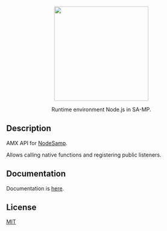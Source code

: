 <br />
<p align="center">
    <a href="https://github.com/dev2alert/node-samp">
        <img src="https://raw.githubusercontent.com/dev2alert/node-samp/main/big-logo.png" width="250px" />
    </a>
</p>
<p align="center">
    Runtime environment Node.js in SA-MP.
</p>

## Description
<p>
    AMX API for <a href="https://github.com/dev2alert/node-samp">NodeSamp</a>.
</p>
<p>
    Allows calling native functions and registering public listeners.
</p>

## Documentation
<p>
    Documentation is <a href="https://github.com/dev2alert/node-samp/wiki">here</a>.
</p>

## License
<p>
    <a href="https://github.com/dev2alert/node-samp-amx/blob/main/LICENSE">MIT</a>
</p>